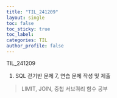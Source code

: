```yaml
---
title: "TIL_241209"
layout: single
toc: false
toc_sticky: true
toc_label: 
categories: TIL
author_profile: false
---
```


TIL_241209

1. SQL 걷기반 문제 7, 연습 문제 작성 및 제출
> LIMIT, JOIN, 중첩 서브쿼리 함수 공부